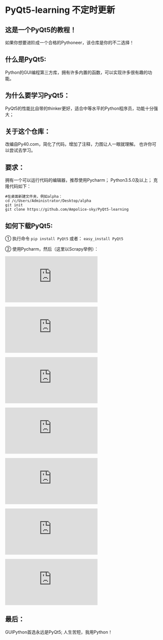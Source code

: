 # PyQt5-learning 不定时更新


## 这是一个PyQt5的教程！
如果你想要进阶成一个合格的Pythoneer，该仓库是你的不二选择！


## 什么是PyQt5:
Python的GUI编程第三方库，拥有许多内置的函数，可以实现许多很有趣的功能。


## 为什么要学习PyQt5：
PyQt5的性能比自带的thinker更好，适合中等水平的Python程序员，功能十分强大；


## 关于这个仓库：
改编自Py40.com，简化了代码，增加了注释，力图让人一眼就理解。
也许你可以尝试去学习。


## 要求：
拥有一个可以运行代码的编辑器，推荐使用Pycharm；
Python3.5.0及以上；
克隆代码如下：
```
#在桌面新建文件夹，例如alpha：
cd /c/Users/Administrator/Desktop/alpha
git init
git clone https://github.com/Ampolice-sky/PyQt5-learning
```

## 如何下载PyQt5:
① 执行命令
    ```
    pip install PyQt5
    ```
或者：
    ```
    easy_install PyQt5
    ```

② 使用Pycharm，然后（这里以Scrapy举例）：

![Markdown](https://jingyan.baidu.com/album/37bce2beddaa115002f3a284.html?picindex=2)

![Markdown](https://jingyan.baidu.com/album/37bce2beddaa115002f3a284.html?picindex=3)

![Markdown](https://jingyan.baidu.com/album/37bce2beddaa115002f3a284.html?picindex=4)

![Markdown](https://jingyan.baidu.com/album/37bce2beddaa115002f3a284.html?picindex=5)

![Markdown](https://jingyan.baidu.com/album/37bce2beddaa115002f3a284.html?picindex=6)

![Markdown](https://jingyan.baidu.com/album/37bce2beddaa115002f3a284.html?picindex=7)

![Markdown](https://jingyan.baidu.com/album/37bce2beddaa115002f3a284.html?picindex=8)


## 最后：
GUIPython首选永远是PyQt5;
人生苦短，我用Python！
